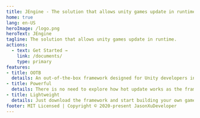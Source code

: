 ```yaml
---
title: JEngine - The solution that allows unity games update in runtime.
home: true
lang: en-US
heroImage: /logo.png
heroText: JEngine
tagline: The solution that allows unity games update in runtime.
actions:
  - text: Get Started →
    link: /documents/
    type: primary
features:
- title: OOTB
  details: An out-of-the-box framework designed for Unity developers instantly allows beginners to create games that can be updated hotly.
- title: Powerful
  details: There is no need to explore how hot update works as the framework was well done integrated the corresponding module.
- title: Lightweight
  details: Just download the framework and start building your own game with no additional requirements.
footer: MIT Licensed | Copyright © 2020-present JasonXuDeveloper
---
```

